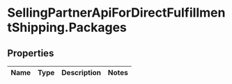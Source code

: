 # SellingPartnerApiForDirectFulfillmentShipping.Packages

## Properties
Name | Type | Description | Notes
------------ | ------------- | ------------- | -------------


